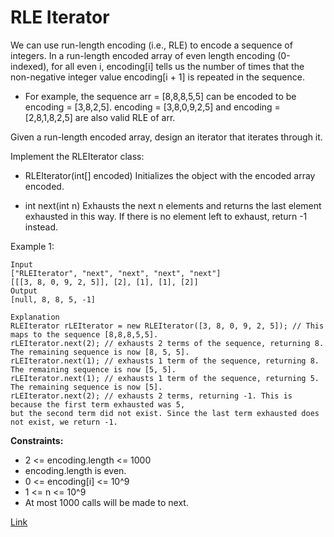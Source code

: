 # RLE Iterator

We can use run-length encoding (i.e., RLE) to encode a sequence of integers. In a run-length encoded array of even
length encoding (0-indexed), for all even i, encoding[i] tells us the number of times that the non-negative integer
value encoding[i + 1] is repeated in the sequence.

- For example, the sequence arr = [8,8,8,5,5] can be encoded to be encoding = [3,8,2,5]. encoding = [3,8,0,9,2,5] and
  encoding = [2,8,1,8,2,5] are also valid RLE of arr.

Given a run-length encoded array, design an iterator that iterates through it.

Implement the RLEIterator class:

- RLEIterator(int[] encoded) Initializes the object with the encoded array encoded.

- int next(int n) Exhausts the next n elements and returns the last element exhausted in this way. If there is no
  element left to exhaust, return -1 instead.

Example 1:

```
Input
["RLEIterator", "next", "next", "next", "next"]
[[[3, 8, 0, 9, 2, 5]], [2], [1], [1], [2]]
Output
[null, 8, 8, 5, -1]

Explanation
RLEIterator rLEIterator = new RLEIterator([3, 8, 0, 9, 2, 5]); // This maps to the sequence [8,8,8,5,5].
rLEIterator.next(2); // exhausts 2 terms of the sequence, returning 8. The remaining sequence is now [8, 5, 5].
rLEIterator.next(1); // exhausts 1 term of the sequence, returning 8. The remaining sequence is now [5, 5].
rLEIterator.next(1); // exhausts 1 term of the sequence, returning 5. The remaining sequence is now [5].
rLEIterator.next(2); // exhausts 2 terms, returning -1. This is because the first term exhausted was 5,
but the second term did not exist. Since the last term exhausted does not exist, we return -1.
```

**Constraints:**

- 2 <= encoding.length <= 1000
- encoding.length is even.
- 0 <= encoding[i] <= 10^9
- 1 <= n <= 10^9
- At most 1000 calls will be made to next.

[Link]()